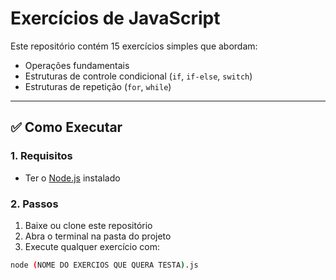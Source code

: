 # Exercícios de JavaScript

Este repositório contém 15 exercícios simples que abordam:

- Operações fundamentais
- Estruturas de controle condicional (`if`, `if-else`, `switch`)
- Estruturas de repetição (`for`, `while`)

---

## ✅ Como Executar

### 1. Requisitos

- Ter o [Node.js](https://nodejs.org) instalado

### 2. Passos

1. Baixe ou clone este repositório
2. Abra o terminal na pasta do projeto
3. Execute qualquer exercício com:

```bash
node (NOME DO EXERCIOS QUE QUERA TESTA).js
